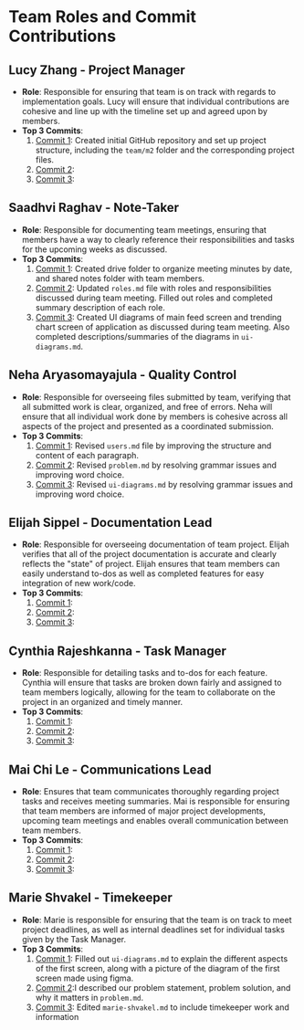 # Team Roles and Commit Contributions

## Lucy Zhang - Project Manager 
- **Role**: Responsible for ensuring that team is on track with regards to implementation goals. Lucy will ensure that individual contributions are cohesive and line up with the timeline set up and agreed upon by members.
- **Top 3 Commits**:
  1. [Commit 1](https://github.com/lucyzhang04/326Project/commit/21481955929fd3581f0bfbd72674aced16f492b3): Created initial GitHub repository and set up project structure, including the `team/m2` folder and the corresponding project files.
  2. [Commit 2]():
  3. [Commit 3]():

## Saadhvi Raghav - Note-Taker
- **Role**: Responsible for documenting team meetings, ensuring that members have a way to clearly reference their responsibilities and tasks for the upcoming weeks as discussed. 
- **Top 3 Commits**:
  1. [Commit 1](https://github.com/lucyzhang04/326Project/commit/7dda4d8e98c22ed799d4c76ddd859c7f91ea19bb): Created drive folder to organize meeting minutes by date, and shared notes folder with team members. 
  2. [Commit 2](https://github.com/lucyzhang04/326Project/commit/5a9e98c18e8c725ad3a37e7b0a8144631b13d514): Updated `roles.md` file with roles and responsibilities discussed during team meeting. Filled out roles and completed summary description of each role.
  3. [Commit 3](https://github.com/lucyzhang04/326Project/commit/2d1d44eaec9b320e3c0150f8207bcc173abf3adb): Created UI diagrams of main feed screen and trending chart screen of application as discussed during team meeting. Also completed descriptions/summaries of the diagrams in `ui-diagrams.md`.

## Neha Aryasomayajula - Quality Control 
- **Role**: Responsible for overseeing files submitted by team, verifying that all submitted work is clear, organized, and free of errors. Neha will ensure that all individual work done by members is cohesive across all aspects of the project and presented as a coordinated submission. 
- **Top 3 Commits**: 
  1. [Commit 1](https://github.com/lucyzhang04/326Project/commit/f0497f90c98bff78ae780aa6a6900193348122ba): Revised `users.md` file by improving the structure and content of each paragraph.
  2. [Commit 2](https://github.com/lucyzhang04/326Project/commit/fce4f7e91f7c5419b22231294d6055ebf69ddcc2): Revised `problem.md` by resolving grammar issues and improving word choice.
  3. [Commit 3](https://github.com/lucyzhang04/326Project/commit/4513288ed88d9c91738060b23736fbe83b2dca9a): Revised `ui-diagrams.md` by resolving grammar issues and improving word choice.

## Elijah Sippel - Documentation Lead
- **Role**: Responsible for overseeing documentation of team project. Elijah verifies that all of the project documentation is accurate and clearly reflects the "state" of project. Elijah ensures that team members can easily understand to-dos as well as completed features for easy integration of new work/code. 
- **Top 3 Commits**:
  1. [Commit 1]():
  2. [Commit 2]():
  3. [Commit 3]():

## Cynthia Rajeshkanna - Task Manager 
- **Role**: Responsible for detailing tasks and to-dos for each feature. Cynthia will ensure that tasks are broken down fairly and assigned to team members logically, allowing for the team to collaborate on the project in an organized and timely manner. 
- **Top 3 Commits**:
  1. [Commit 1]():
  2. [Commit 2]():
  3. [Commit 3]():

## Mai Chi Le - Communications Lead
- **Role**: Ensures that team communicates thoroughly regarding project tasks and receives meeting summaries. Mai is responsible for ensuring that team members are informed of major project developments, upcoming team meetings and enables overall communication between team members. 
- **Top 3 Commits**:
  1. [Commit 1](): 
  2. [Commit 2]():
  3. [Commit 3]():

## Marie Shvakel - Timekeeper
- **Role**: Marie is responsible for ensuring that the team is on track to meet project deadlines, as well as internal deadlines set for individual tasks given by the Task Manager. 
- **Top 3 Commits**:
  1. [Commit 1](https://github.com/lucyzhang04/326Project/commit/0a29e68af9bc31b76a237f0f180c646e49843342): Filled out `ui-diagrams.md` to explain the different aspects of the first screen, along with a picture of the diagram of the first screen made using figma.
  2. [Commit 2](https://github.com/lucyzhang04/326Project/commit/f818ee9323554a6c8841683ab142f76b891f4c58):I described our problem statement, problem solution, and why it matters in `problem.md`.
  3. [Commit 3](https://github.com/lucyzhang04/326Project/commit/27d275312719508b0f4037c4d6a0657357b18e25): Edited `marie-shvakel.md` to include timekeeper work and information
